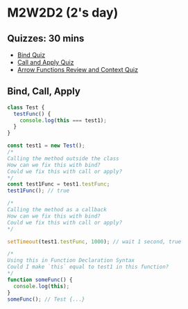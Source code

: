 # M2W2D2 (2's day)

## Quizzes: 30 mins

- [Bind Quiz]
- [Call and Apply Quiz]
- [Arrow Functions Review and Context Quiz]

## Bind, Call, Apply

```js
class Test {
  testFunc() {
    console.log(this === test1);
  }
}

const test1 = new Test();
/* 
Calling the method outside the class
How can we fix this with bind?
Could we fix this with call or apply?
*/
const test1Func = test1.testFunc;
test1Func(); // true

/* 
Calling the method as a callback
How can we fix this with bind?
Could we fix this with call or apply?
*/

setTimeout(test1.testFunc, 1000); // wait 1 second, true

/* 
Using this in Function Declaration Syntax
Could I make `this` equal to test1 in this function?
*/
function someFunc() {
  console.log(this);
}
someFunc(); // Test {...}
```

[Bind Quiz]: https://open.appacademy.io/learn/js-py---pt-sept-2021-online/week-8---tdd/bind-quiz
[Call and Apply Quiz]: https://open.appacademy.io/learn/js-py---pt-sept-2021-online/week-8---tdd/call-and-apply-quiz
[Arrow Functions Review and Context Quiz]: https://open.appacademy.io/learn/js-py---pt-sept-2021-online/week-8---tdd/arrow-functions-review-and-context-quiz
